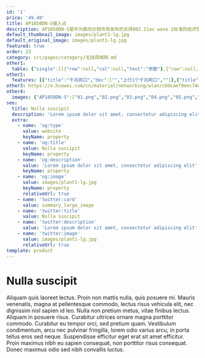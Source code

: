 ```yaml
---
id: '1'
price: '49.40'
title: AP1050DN-S接入点
description: AP1050DN-S是华为面向分销市场发布的支持802.11ac wave 2标准的经济型无线接入点产品，支持MU-MIMO和一条空间流，同时支持11n和11ac协议，增强用户对无线网络的使用体验，适合部署在中小型企业、咖啡厅、超市等场景。
default_thumbnail_image: images/plant1-lg.jpg
default_original_image: images/plant1-lg.jpg
featured: true
order: 23
category: src/pages/category/无线局域网.md
other1: 
  table: {"single":[[{"row":null,"col":null,"text":"参数"},{"row":null,"col":null,"text":"AP1050DN-S"}],[{"row":null,"col":null,"text":"尺寸（长×宽×高）"},{"row":null,"col":null,"text":"170mm×170mm×35mm"}],[{"row":null,"col":null,"text":"电源输入"},{"row":null,"col":null,"text":"DC：12V±10%\nPoE供电：满足802.3af/at以太网供电标准"}],[{"row":null,"col":null,"text":"最大功耗"},{"row":null,"col":null,"text":"8.1W"}],[{"row":null,"col":null,"text":"端口"},{"row":null,"col":null,"text":"1 x GE"}],[{"row":null,"col":null,"text":"工作温度"},{"row":null,"col":null,"text":"-10℃～+50℃"}],[{"row":null,"col":null,"text":"天线类型"},{"row":null,"col":null,"text":"内置双频全向天线"}],[{"row":null,"col":null,"text":"可同时在线的用户数量"},{"row":null,"col":null,"text":"256"}],[{"row":null,"col":null,"text":"最大发射功率"},{"row":null,"col":null,"text":"2.4G：20dBm（组合功率）\n5G：20dBm（组合功率）\n说明：\n实际发射功率遵照不同国家和地区法规而有所不同。"}],[{"row":null,"col":null,"text":"MIMO:空间流"},{"row":null,"col":null,"text":"1×1:1"}],[{"row":null,"col":null,"text":"无线协议"},{"row":null,"col":null,"text":"802.11a/b/g/n/ac/ac wave2"}],[{"row":null,"col":null,"text":"最高速率"},{"row":null,"col":null,"text":"633Mbps"}]]}
other2:
  features: [{"title":"千兆网口","dec":["","上行1个千兆网口",""]},{"title":"双频AP","dec":["","提供2.4GHz及5GHz双频，整机速率633Mbps",""]},{"title":"云管理","dec":["","可通过华为云管理平台对AP设备及业务进行管理和运维，节省网络运维成本",""]}]
other3: https://e.huawei.com/cn/material/networking/wlan/c0dcaef0eec74ee2a11c93e266e6016b
other4:
  images: {"AP1050DN-S":["01.png","02.png","03.png","04.png","05.png","06.png","07.png"]}
seo:
  title: Nulla suscipit
  description: 'Lorem ipsum dolor sit amet, consectetur adipiscing elit'
  extra:
    - name: 'og:type'
      value: website
      keyName: property
    - name: 'og:title'
      value: Nulla suscipit
      keyName: property
    - name: 'og:description'
      value: 'Lorem ipsum dolor sit amet, consectetur adipiscing elit'
      keyName: property
    - name: 'og:image'
      value: images/plant1-lg.jpg
      keyName: property
      relativeUrl: true
    - name: 'twitter:card'
      value: summary_large_image
    - name: 'twitter:title'
      value: Nulla suscipit
    - name: 'twitter:description'
      value: 'Lorem ipsum dolor sit amet, consectetur adipiscing elit'
    - name: 'twitter:image'
      value: images/plant1-lg.jpg
      relativeUrl: true
template: product
---
```


# Nulla suscipit

Aliquam quis laoreet lectus. Proin non mattis nulla, quis posuere mi. Mauris venenatis, magna at pellentesque commodo, lectus risus vehicula elit, nec dignissim nisl sapien id leo. Nulla non pretium metus, vitae finibus lectus. Aliquam in posuere risus. Curabitur ultrices ornare magna porttitor commodo. Curabitur eu tempor orci, sed pretium quam. Vestibulum condimentum, arcu nec pulvinar fringilla, lorem odio varius arcu, in porta tellus eros sed neque. Suspendisse efficitur eget erat sit amet efficitur. Proin maximus nibh eu sapien consequat, non porttitor risus consequat. Donec maximus odio sed nibh convallis luctus.